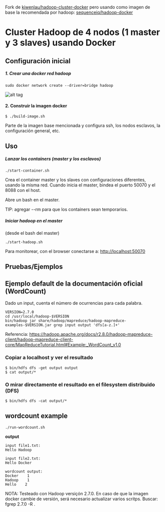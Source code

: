 Fork de [kiwenlau/hadoop-cluster-docker](https://github.com/kiwenlau/hadoop-cluster-docker)
pero usando como imagen de base la recomendada por hadoop: [sequenceiq/hadoop-docker](https://hadoop.apache.org/docs/stable2/hadoop-yarn/hadoop-yarn-site/DockerContainerExecutor.html)

# Cluster Hadoop de 4 nodos (1 master y 3 slaves) usando Docker

## Configuración inicial
##### 1. Crear una docker red hadoop
```
sudo docker network create --driver=bridge hadoop
```

![alt tag](https://raw.githubusercontent.com/kiwenlau/hadoop-cluster-docker/master/hadoop-cluster-docker.png)

#### 2. Construir la imagen docker
```
$ ./build-image.sh
```

Parte de la imagen base mencionada y configura ssh, los nodos esclavos, la configuración general, etc.

## Uso

##### Lanzar los containers (master y los esclavos)
```
./start-container.sh
```

Crea el container master y los slaves con configuraciones diferentes, usando la misma red. Cuando inicia el master, bindea el puerto 50070 y el 8088 con el host.

Abre un bash en el master.

TIP: agregar --rm para que los containers sean temporarios.

##### Iniciar hadoop en el master
(desde el bash del master)
```
./start-hadoop.sh
```

Para monitorear, con el browser conectarse a: [http://localhost:50070](http://localhost:50070)

## Pruebas/Ejemplos

## Ejemplo default de la documentación oficial (WordCount)

Dado un input, cuenta el número de ocurrencias para cada palabra.

```
VERSION=2.7.0
cd /usr/local/hadoop-$VERSION
bin/hadoop jar share/hadoop/mapreduce/hadoop-mapreduce-examples-$VERSION.jar grep input output 'dfs[a-z.]+'
```

Referencia: https://hadoop.apache.org/docs/r2.8.0/hadoop-mapreduce-client/hadoop-mapreduce-client-core/MapReduceTutorial.html#Example:_WordCount_v1.0

### Copiar a localhost y ver el resultado
```
$ bin/hdfs dfs -get output output
$ cat output/*
```

### O mirar directamente el resultado en el filesystem distribuido (DFS)
```
$ bin/hdfs dfs -cat output/*
```

## wordcount example

```
./run-wordcount.sh
```

**output**

```
input file1.txt:
Hello Hadoop

input file2.txt:
Hello Docker

wordcount output:
Docker    1
Hadoop    1
Hello    2
```

<!--### Arbitrary size Hadoop cluster

##### 1. pull docker images and clone github repository

do 1~3 like section A

##### 2. rebuild docker image

```
sudo ./resize-cluster.sh 5
```
- specify parameter > 1: 2, 3..
- this script just rebuild hadoop image with different **slaves** file, which pecifies the name of all slave nodes


##### 3. start container

```
sudo ./start-container.sh 5
```
- use the same parameter as the step 2

##### 4. run hadoop cluster 

do 5~6 like section A-->

NOTA: Testeado con Hadoop versiçón 2.7.0. En caso de que la imagen docker cambie de versión, será necesario actualizar varios scritps. Buscar: fgrep 2.7.0 -R .

